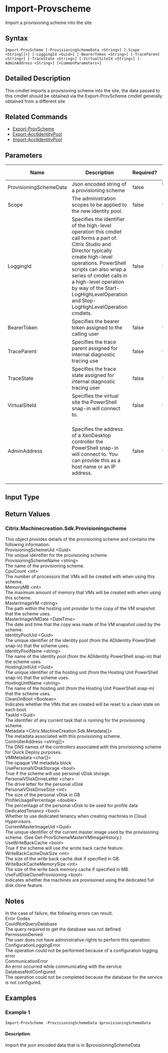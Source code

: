 ﻿
# Import-Provscheme
Import a provisioning scheme into the site
## Syntax

```
Import-ProvScheme [-ProvisioningSchemeData <String>] [-Scope <String[]>] [-LoggingId <Guid>] [-BearerToken <String>] [-TraceParent <String>] [-TraceState <String>] [-VirtualSiteId <String>] [-AdminAddress <String>] [<CommonParameters>]
```

## Detailed Description
This cmdlet imports a provisioning scheme into the site, the data passed to this cmdlet should be obtained via the Export-ProvScheme cmdlet generally obtained from a different site


## Related Commands

* [Export-ProvScheme](../Export-ProvScheme/)
* [Export-AcctIdentityPool](../Export-AcctIdentityPool/)
* [Import-AcctIdentityPool](../Import-AcctIdentityPool/)
## Parameters
| Name   | Description | Required? | Pipeline Input | Default Value |
| --- | --- | --- | --- | --- |
| ProvisioningSchemeData | Json encoded string of a provisioning scheme | false | true (ByPropertyName) |  |
| Scope | The administration scopes to be applied to the new identity pool. | false | false |  |
| LoggingId | Specifies the identifier of the high-level operation this cmdlet call forms a part of. Citrix Studio and Director typically create high-level operations. PowerShell scripts can also wrap a series of cmdlet calls in a high-level operation by way of the Start-LogHighLevelOperation and Stop-LogHighLevelOperation cmdlets. | false | false |  |
| BearerToken | Specifies the bearer token assigned to the calling user | false | false |  |
| TraceParent | Specifies the trace parent assigned for internal diagnostic tracing use | false | false |  |
| TraceState | Specifies the trace state assigned for internal diagnostic tracing user | false | false |  |
| VirtualSiteId | Specifies the virtual site the PowerShell snap-in will connect to. | false | false |  |
| AdminAddress | Specifies the address of a XenDesktop controller the PowerShell snap-in will connect to. You can provide this as a host name or an IP address. | false | false | Localhost. Once a value is provided by any cmdlet, this value becomes the default. |

## Input Type

### 

## Return Values

### Citrix.Machinecreation.Sdk.Provisioningscheme
This object provides details of the provisioning scheme and contains the following information:  
    ProvisioningSchemeUid &lt;Guid&gt;  
        The unique identifier for the provisioning scheme.  
    ProvisioningSchemeName &lt;string&gt;  
        The name of the provisioning scheme.  
    CpuCount &lt;int&gt;  
        The number of processors that VMs will be created with when using this scheme.  
    MemoryMB &lt;int&gt;  
        The maximum amount of memory that VMs will be created with when using this scheme.  
    MasterImageVM &lt;string&gt;  
        The path within the hosting unit provider to the copy of the VM snapshot that the scheme uses.  
    MasterImageVMDate &lt;DateTime&gt;  
        The date and time that the copy was made of the VM snapshot used by the scheme.  
    IdentityPoolUid &lt;Guid&gt;  
        The unique identifier of the identity pool (from the ADIdentity PowerShell snap-in) that the scheme uses.  
    IdentityPoolName &lt;string&gt;  
        The name of the identity pool (from the ADIdentity PowerShell snap-in) that the scheme uses.  
    HostingUnitUid &lt;Guid&gt;  
       The unique identifier of the hosting unit (from the Hosting Unit PowerShell snap-in) that the scheme uses.  
    HostingUnitName &lt;string&gt;  
       The name of the hosting unit (from the Hosting Unit PowerShell snap-in) that the scheme uses.  
    CleanOnBoot &lt;Boolean&gt;  
       Indicates whether the VMs that are created will be reset to a clean state on each boot.  
    TaskId &lt;Guid&gt;  
       The identifier of any current task that is running for the provisioning scheme.  
    Metadata &lt;Citrix.MachineCreation.Sdk.Metadata\[\]&gt;  
       The metadata associated with this provisioning scheme.  
    ControllerAddress &lt;string\[\]&gt;  
       The DNS names of the controllers associated with this provisioning scheme for Quick Deploy purposes.  
    VMMetadata &lt;char\[\]&gt;  
        The opaque VM metadata block  
    UsePersonalVDiskStorage &lt;bool&gt;  
        True if the scheme will use personal vDisk storage.  
    PersonalVDiskDriveLetter &lt;char&gt;  
        The drive letter for the personal vDisk  
    PersonalVDiskDriveSize &lt;int&gt;  
        The size of the personal vDisk in GB  
    ProfileUsagePercentage &lt;double&gt;  
        The percentage of the personal vDisk to be used for profile data  
    DedicatedTenancy &lt;bool&gt;  
        Whether to use dedicated tenancy when creating machines in Cloud Hypervisors.  
    CurrentMasterImageUid &lt;Guid&gt;  
        The unique identifier of the current master image used by the provisioning scheme. (See Get-ProvSchemeMasterVMImageHistory.)  
    UseWriteBackCache &lt;bool&gt;  
        True if the scheme will use the wrote back cache feature.  
    WriteBackCacheDiskSize &lt;int&gt;  
          The size of the write back cache disk if specified in GB.  
    WriteBackCacheMemorySize &lt;int&gt;  
          The size of the write back memory cache if specified in MB.  
    UseFullDiskCloneProvisioning &lt;bool&gt;  
          Indicates whether the machines are provisioned using the dedicated full disk clone feature.
## Notes
In the case of failure, the following errors can result.  
    Error Codes  
    CouldNotQueryDatabase  
    The query required to get the database was not defined.  
    PermissionDenied  
    The user does not have administrative rights to perform this operation.  
    ConfigurationLoggingError  
    The operation could not be performed because of a configuration logging error  
    CommunicationError  
    An error occurred while communicating with the service.  
    DatabaseNotConfigured  
    The operation could not be completed because the database for the service is not configured.
## Examples

### Example 1

```
Import-ProvScheme -ProvisioningSchemeData $provisioningSchemeData
```

#### Description
Import the json encoded data that is in \$provisioningSchemeData
